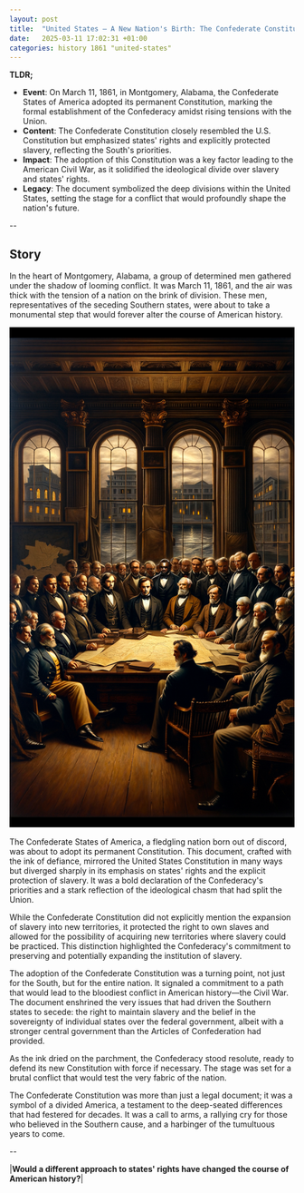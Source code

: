 ```yaml
---
layout: post
title:  "United States – A New Nation's Birth: The Confederate Constitution of 1861"
date:   2025-03-11 17:02:31 +01:00
categories: history 1861 "united-states"
---
```


**TLDR;**
- **Event**: On March 11, 1861, in Montgomery, Alabama, the Confederate States of America adopted its permanent Constitution, marking the formal establishment of the Confederacy amidst rising tensions with the Union.
- **Content**: The Confederate Constitution closely resembled the U.S. Constitution but emphasized states' rights and explicitly protected slavery, reflecting the South's priorities.
- **Impact**: The adoption of this Constitution was a key factor leading to the American Civil War, as it solidified the ideological divide over slavery and states' rights.
- **Legacy**: The document symbolized the deep divisions within the United States, setting the stage for a conflict that would profoundly shape the nation's future.

--

## Story

In the heart of Montgomery, Alabama, a group of determined men gathered under the shadow of looming conflict. It was March 11, 1861, and the air was thick with the tension of a nation on the brink of division. These men, representatives of the seceding Southern states, were about to take a monumental step that would forever alter the course of American history.

![Image](/assets/images/11_March_636a02fae8d6addb41a73722b5f81b75.png)

The Confederate States of America, a fledgling nation born out of discord, was about to adopt its permanent Constitution. This document, crafted with the ink of defiance, mirrored the United States Constitution in many ways but diverged sharply in its emphasis on states' rights and the explicit protection of slavery. It was a bold declaration of the Confederacy's priorities and a stark reflection of the ideological chasm that had split the Union.

While the Confederate Constitution did not explicitly mention the expansion of slavery into new territories, it protected the right to own slaves and allowed for the possibility of acquiring new territories where slavery could be practiced. This distinction highlighted the Confederacy's commitment to preserving and potentially expanding the institution of slavery.

The adoption of the Confederate Constitution was a turning point, not just for the South, but for the entire nation. It signaled a commitment to a path that would lead to the bloodiest conflict in American history—the Civil War. The document enshrined the very issues that had driven the Southern states to secede: the right to maintain slavery and the belief in the sovereignty of individual states over the federal government, albeit with a stronger central government than the Articles of Confederation had provided.

As the ink dried on the parchment, the Confederacy stood resolute, ready to defend its new Constitution with force if necessary. The stage was set for a brutal conflict that would test the very fabric of the nation.

The Confederate Constitution was more than just a legal document; it was a symbol of a divided America, a testament to the deep-seated differences that had festered for decades. It was a call to arms, a rallying cry for those who believed in the Southern cause, and a harbinger of the tumultuous years to come.

--

|**Would a different approach to states' rights have changed the course of American history?**|

